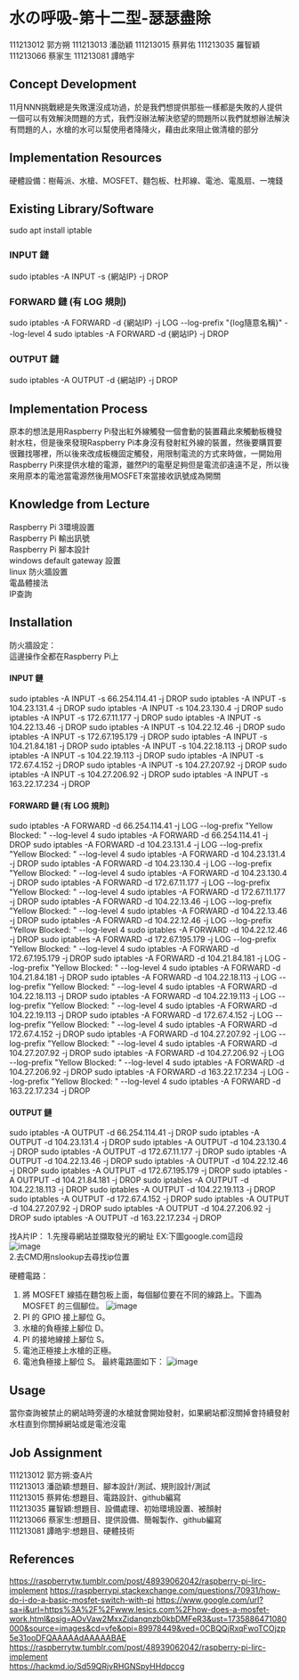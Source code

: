 # 水の呼吸-第十二型-瑟瑟盡除
111213012 郭方朔
111213013 潘劭穎
111213015 蔡昇佑
111213035 羅智穎
111213066 蔡家生
111213081 譚皓宇

## Concept Development

<!-- Why does your team want to build this idea/project?  -->
11月NNN挑戰總是失敗還沒成功過，於是我們想提供那些一樣都是失敗的人提供一個可以有效解決問題的方式，我們沒辦法解決慾望的問題所以我們就想辦法解決有問題的人，水槍的水可以幫使用者降降火，藉由此來阻止做清槍的部分

## Implementation Resources

<!-- e.g., How many Raspberry Pi? How much you spent on these resources? -->
硬體設備：樹莓派、水槍、MOSFET、麵包板、杜邦線、電池、電風扇、一塊錢

## Existing Library/Software

<!-- Which libraries do you use while you implement the project -->
sudo apt install iptable
### INPUT 鏈
sudo iptables -A INPUT -s {網站IP} -j DROP

### FORWARD 鏈 (有 LOG 規則)
sudo iptables -A FORWARD -d {網站IP} -j LOG --log-prefix "{log隨意名稱}" --log-level 4
sudo iptables -A FORWARD -d {網站IP} -j DROP

### OUTPUT 鏈
sudo iptables -A OUTPUT -d {網站IP} -j DROP

## Implementation Process

<!-- What kind of problems you encounter, and how did you resolve the issue? -->
原本的想法是用Raspberry Pi發出紅外線觸發一個會動的裝置藉此來觸動板機發射水柱，但是後來發現Raspberry Pi本身沒有發射紅外線的裝置，然後要購買要很難找哪裡，所以後來改成板機固定觸發，用限制電流的方式來時做，一開始用Raspberry Pi來提供水槍的電源，雖然PI的電壓足夠但是電流卻遠遠不足，所以後來用原本的電池當電源然後用MOSFET來當接收訊號成為開關
## Knowledge from Lecture

<!-- What kind of knowledge did you use on this project? -->
Raspberry Pi 3環境設置  
Raspberry Pi 輸出訊號  
Raspberry Pi 腳本設計  
windows default gateway 設置  
linux 防火牆設置  
電晶體接法  
IP查詢
  

## Installation

<!-- How do the user install with your project? -->
防火牆設定：  
這邊操作全都在Raspberry Pi上
#### INPUT 鏈
sudo iptables -A INPUT -s 66.254.114.41 -j DROP
sudo iptables -A INPUT -s 104.23.131.4 -j DROP
sudo iptables -A INPUT -s 104.23.130.4 -j DROP
sudo iptables -A INPUT -s 172.67.11.177 -j DROP
sudo iptables -A INPUT -s 104.22.13.46 -j DROP
sudo iptables -A INPUT -s 104.22.12.46 -j DROP
sudo iptables -A INPUT -s 172.67.195.179 -j DROP
sudo iptables -A INPUT -s 104.21.84.181 -j DROP
sudo iptables -A INPUT -s 104.22.18.113 -j DROP
sudo iptables -A INPUT -s 104.22.19.113 -j DROP
sudo iptables -A INPUT -s 172.67.4.152 -j DROP
sudo iptables -A INPUT -s 104.27.207.92 -j DROP
sudo iptables -A INPUT -s 104.27.206.92 -j DROP
sudo iptables -A INPUT -s 163.22.17.234 -j DROP

#### FORWARD 鏈 (有 LOG 規則)
sudo iptables -A FORWARD -d 66.254.114.41 -j LOG --log-prefix "Yellow Blocked: " --log-level 4
sudo iptables -A FORWARD -d 66.254.114.41 -j DROP
sudo iptables -A FORWARD -d 104.23.131.4 -j LOG --log-prefix "Yellow Blocked: " --log-level 4
sudo iptables -A FORWARD -d 104.23.131.4 -j DROP
sudo iptables -A FORWARD -d 104.23.130.4 -j LOG --log-prefix "Yellow Blocked: " --log-level 4
sudo iptables -A FORWARD -d 104.23.130.4 -j DROP
sudo iptables -A FORWARD -d 172.67.11.177 -j LOG --log-prefix "Yellow Blocked: " --log-level 4
sudo iptables -A FORWARD -d 172.67.11.177 -j DROP
sudo iptables -A FORWARD -d 104.22.13.46 -j LOG --log-prefix "Yellow Blocked: " --log-level 4
sudo iptables -A FORWARD -d 104.22.13.46 -j DROP
sudo iptables -A FORWARD -d 104.22.12.46 -j LOG --log-prefix "Yellow Blocked: " --log-level 4
sudo iptables -A FORWARD -d 104.22.12.46 -j DROP
sudo iptables -A FORWARD -d 172.67.195.179 -j LOG --log-prefix "Yellow Blocked: " --log-level 4
sudo iptables -A FORWARD -d 172.67.195.179 -j DROP
sudo iptables -A FORWARD -d 104.21.84.181 -j LOG --log-prefix "Yellow Blocked: " --log-level 4
sudo iptables -A FORWARD -d 104.21.84.181 -j DROP
sudo iptables -A FORWARD -d 104.22.18.113 -j LOG --log-prefix "Yellow Blocked: " --log-level 4
sudo iptables -A FORWARD -d 104.22.18.113 -j DROP
sudo iptables -A FORWARD -d 104.22.19.113 -j LOG --log-prefix "Yellow Blocked: " --log-level 4
sudo iptables -A FORWARD -d 104.22.19.113 -j DROP
sudo iptables -A FORWARD -d 172.67.4.152 -j LOG --log-prefix "Yellow Blocked: " --log-level 4
sudo iptables -A FORWARD -d 172.67.4.152 -j DROP
sudo iptables -A FORWARD -d 104.27.207.92 -j LOG --log-prefix "Yellow Blocked: " --log-level 4
sudo iptables -A FORWARD -d 104.27.207.92 -j DROP
sudo iptables -A FORWARD -d 104.27.206.92 -j LOG --log-prefix "Yellow Blocked: " --log-level 4
sudo iptables -A FORWARD -d 104.27.206.92 -j DROP
sudo iptables -A FORWARD -d 163.22.17.234 -j LOG --log-prefix "Yellow Blocked: " --log-level 4
sudo iptables -A FORWARD -d 163.22.17.234 -j DROP

#### OUTPUT 鏈
sudo iptables -A OUTPUT -d 66.254.114.41 -j DROP
sudo iptables -A OUTPUT -d 104.23.131.4 -j DROP
sudo iptables -A OUTPUT -d 104.23.130.4 -j DROP
sudo iptables -A OUTPUT -d 172.67.11.177 -j DROP
sudo iptables -A OUTPUT -d 104.22.13.46 -j DROP
sudo iptables -A OUTPUT -d 104.22.12.46 -j DROP
sudo iptables -A OUTPUT -d 172.67.195.179 -j DROP
sudo iptables -A OUTPUT -d 104.21.84.181 -j DROP
sudo iptables -A OUTPUT -d 104.22.18.113 -j DROP
sudo iptables -A OUTPUT -d 104.22.19.113 -j DROP
sudo iptables -A OUTPUT -d 172.67.4.152 -j DROP
sudo iptables -A OUTPUT -d 104.27.207.92 -j DROP
sudo iptables -A OUTPUT -d 104.27.206.92 -j DROP
sudo iptables -A OUTPUT -d 163.22.17.234 -j DROP


找A片IP：
1.先搜尋網站並擷取發光的網址 EX:下圖google.com這段  
![image](https://github.com/user-attachments/assets/482c0fa0-2c4e-4209-9576-0c740ceb0ba2)  
2.去CMD用nslookup去尋找ip位置

硬體電路：
1. 將 MOSFET 線插在麵包板上面，每個腳位要在不同的線路上。下圖為 MOSFET 的三個腳位。
![image](https://github.com/user-attachments/assets/e01f7153-f6b0-44af-90c0-5ce4a75ea38b)
2. PI 的 GPIO 接上腳位 G。
3. 水槍的負極接上腳位 D。
4. PI 的接地線接上腳位 S。
5. 電池正極接上水槍的正極。
6. 電池負極接上腳位 S。
最終電路圖如下：
![image](https://github.com/user-attachments/assets/5cd73c2c-f89d-4ecf-a5df-f848524f9f5e)

## Usage

<!-- How to use your project -->
當你查詢被禁止的網站時旁邊的水槍就會開始發射，如果網站都沒關掉會持續發射水柱直到你關掉網站或是電池沒電

## Job Assignment
111213012 郭方朔:查A片  
111213013 潘劭穎:想題目、腳本設計/測試、規則設計/測試  
111213015 蔡昇佑:想題目、電路設計、github編寫  
111213035 羅智穎:想題目、設備處理、初始環境設置、被顏射  
111213066 蔡家生:想題目、提供設備、簡報製作、github編寫  
111213081 譚皓宇:想題目、硬體技術  
## References
https://raspberrytw.tumblr.com/post/48939062042/raspberry-pi-lirc-implement
https://raspberrypi.stackexchange.com/questions/70931/how-do-i-do-a-basic-mosfet-switch-with-pi
https://www.google.com/url?sa=i&url=https%3A%2F%2Fwww.lesics.com%2Fhow-does-a-mosfet-work.html&psig=AOvVaw2MxxZidanqnzb0kbDMFeR3&ust=1735886471080000&source=images&cd=vfe&opi=89978449&ved=0CBQQjRxqFwoTCOjzp5e31ooDFQAAAAAdAAAAABAE
https://raspberrytw.tumblr.com/post/48939062042/raspberry-pi-lirc-implement  
https://hackmd.io/Sd59QRjvRHGNSpyHHdpccg

